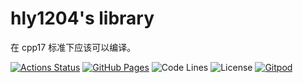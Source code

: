 # hly1204's library

在 cpp17 标准下应该可以编译。

[![Actions Status](https://github.com/hly1204/library/workflows/verify/badge.svg)](https://github.com/hly1204/library/actions)
[![GitHub Pages](https://img.shields.io/static/v1?label=GitHub+Pages&message=library+&color=brightgreen&logo=github)](https://hly1204.github.io/library/)
![Code Lines](https://img.shields.io/tokei/lines/github/hly1204/library)
![License](https://img.shields.io/github/license/hly1204/library)
[![Gitpod](https://img.shields.io/badge/Gitpod-library-orange)](https://gitpod.io/#github.com/hly1204/library)